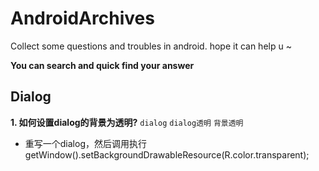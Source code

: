 # AndroidArchives
Collect some questions and troubles in android. hope it can help  u ~

**You can search and quick find your answer**




## Dialog

**1. 如何设置dialog的背景为透明?**
`dialog` `dialog透明` `背景透明`
- 重写一个dialog，然后调用执行getWindow().setBackgroundDrawableResource(R.color.transparent);
